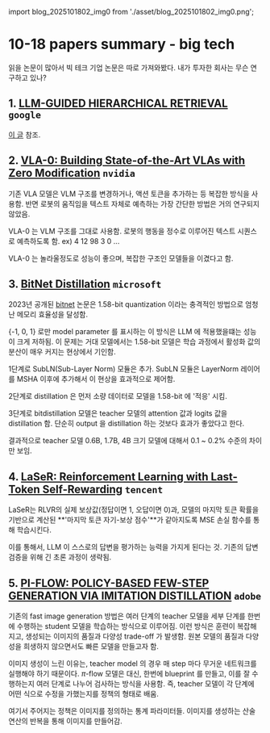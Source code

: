 
import blog_2025101802_img0 from './asset/blog_2025101802_img0.png';

# 10-18 papers summary - big tech

읽을 논문이 많아서 빅 테크 기업 논문은 따로 가져와봤다. 내가 투자한 회사는 무슨 연구하고 있나?

## 1. [LLM-GUIDED HIERARCHICAL RETRIEVAL](https://arxiv.org/pdf/2510.13217) `google`

[이 글](/docs/practice/retrieval/lattice.md) 참조.

## 2. [VLA-0: Building State-of-the-Art VLAs with Zero Modification](https://arxiv.org/pdf/2510.13054) `nvidia`

기존 VLA 모델은 VLM 구조를 변경하거나, 액션 토큰을 추가하는 등 복잡한 방식을 사용함. 반면 로봇의 움직임을 텍스트 자체로 예측하는 가장 간단한 방법은 거의 연구되지 않았음.

VLA-0 는 VLM 구조를 그대로 사용함. 로봇의 행동을 정수로 이루어진 텍스트 시퀀스로 예측하도록 함. ex) 4 12 98 3 0 ...

VLA-0 는 놀라울정도로 성능이 좋으며, 복잡한 구조인 모델들을 이겼다고 함. 

## 3. [BitNet Distillation](https://arxiv.org/pdf/2510.13998) `microsoft`

2023년 공개된 [bitnet](https://arxiv.org/pdf/2310.11453) 논문은 1.58-bit quantization 이라는 충격적인 방법으로 엄청난 메모리 효율성을 달성함.

{-1, 0, 1} 로만 model parameter 를 표시하는 이 방식은 LLM 에 적용했을떄는 성능이 크게 저하됨. 이 문제는 거대 모델에서는 1.58-bit 모델은 학습 과정에서 활성화 값의 분산이 매우 커지는 현상에서 기인함.

1단계로 SubLN(Sub-Layer Norm) 모듈은 추가. SubLN 모듈은 LayerNorm 레이어를 MSHA 이후에 추가해서 이 현상을 효과적으로 제어함.

2단계로 distillation 은 먼저 소량 데이터로 모델을 1.58-bit 에 '적응' 시킴. 

3단계로 bitdistillation 모델은 teacher 모델의 attention 값과 logits 값을 distillation 함. 단순히 output 을 distillation 하는 것보다 효과가 좋았다고 한다.

결과적으로 teacher 모델 0.6B, 1.7B, 4B 크기 모델에 대해서 0.1 ~ 0.2% 수준의 차이만 보임.

## 4. [LaSeR: Reinforcement Learning with Last-Token Self-Rewarding](https://arxiv.org/pdf/2510.14943) `tencent`

LaSeR는 RLVR의 실제 보상값(정답이면 1, 오답이면 0)과, 모델의 마지막 토큰 확률을 기반으로 계산된 **'마지막 토큰 자기-보상 점수'**가 같아지도록 MSE 손실 함수를 통해 학습시킨다.

이를 통해서, LLM 이 스스로의 답변을 평가하는 능력을 가지게 된다는 것. 기존의 답변 검증을 위해 긴 초론 과정이 생략됨.

## 5. [PI-FLOW: POLICY-BASED FEW-STEP GENERATION VIA IMITATION DISTILLATION](https://arxiv.org/pdf/2510.14974) `adobe`

기존의 fast image generation 방법은 여러 단계의 teacher 모델을 세부 단계를 한번에 수행하는 student 모델을 학습하는 방식으로 이루어짐. 이런 방식은 훈련이 복잡해지고, 생성되는 이미지의 품질과 다양성 trade-off 가 발생함. 원본 모델의 품질과 다양성을 희생하지 않으면서도 빠른 모델을 만들고자 함.

이미지 생성이 느린 이유는, teacher model 의 경우 매 step 마다 무거운 네트워크를 실행해야 하기 때문이다. $\pi$-flow 모델은 대신, 한번에 blueprint 를 만들고, 이를 잘 수행하는지 여러 단계로 나누어 검사하는 방식을 사용함. 즉, teacher 모델이 각 단계에 어떤 식으로 수정을 가했는지를 정책의 형태로 배움.

여기서 주어지는 정책은 이미지를 정의하는 통계 파라미터들. 이미지를 생성하는 산술 연산의 반복을 통해 이미지를 만들어감.

